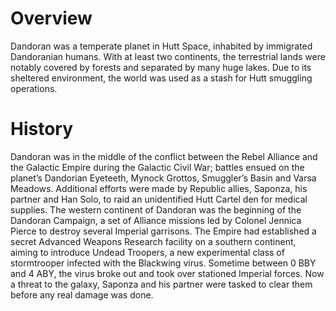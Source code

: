 # Overview

Dandoran was a temperate planet in Hutt Space, inhabited by immigrated Dandoranian humans.
With at least two continents, the terrestrial lands were notably covered by forests and separated by many huge lakes.
Due to its sheltered environment, the world was used as a stash for Hutt smuggling operations.

# History

Dandoran was in the middle of the conflict between the Rebel Alliance and the Galactic Empire during the Galactic Civil War; battles ensued on the planet’s Dandorian Eyeteeth, Mynock Grottos, Smuggler’s Basin and Varsa Meadows.
Additional efforts were made by Republic allies, Saponza, his partner and Han Solo, to raid an unidentified Hutt Cartel den for medical supplies.
The western continent of Dandoran was the beginning of the Dandoran Campaign, a set of Alliance missions led by Colonel Jennica Pierce to destroy several Imperial garrisons.
The Empire had established a secret Advanced Weapons Research facility on a southern continent, aiming to introduce Undead Troopers, a new experimental class of stormtrooper infected with the Blackwing virus.
Sometime between 0 BBY and 4 ABY, the virus broke out and took over stationed Imperial forces.
Now a threat to the galaxy, Saponza and his partner were tasked to clear them before any real damage was done.
